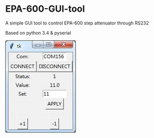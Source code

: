 # EPA-600-GUI-tool
A simple GUI tool to control EPA-600 step attenuator through RS232

Based on python 3.4 & pyserial

![screenshot](https://github.com/cy-arduino/EPA-600-GUI-tool/raw/master/screenshot.JPG)
